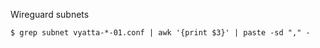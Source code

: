 
Wireguard subnets
```
$ grep subnet vyatta-*-01.conf | awk '{print $3}' | paste -sd "," -
```

```


```